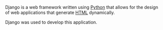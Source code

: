 Django is a web framework written using [Python](/Python) that allows for the design of web applications that generate [HTML](/HTML) dynamically.

Django was used to develop this application.